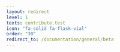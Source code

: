 ```yaml
---
layout: redirect
level: 1
texts: contribute.test
icon: "fa-solid fa-flask-vial"
order: "30"
redirect_to: /documentation/general/beta
---
```

